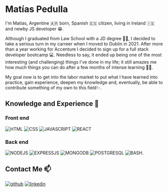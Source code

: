 # Matías Pedulla

I'm Matías, Argentine 🇦🇷 born, Spanish 🇪🇸 citizen, living in Ireland 🇮🇪 and newby JS developer 😁.

Although I graduated from Law School with a JD degree 👨‍⚖️, I decided to take a serious turn in my carreer when I moved to Dublin in 2021. After more than a year working for Accenture I decided to sign up for a full stack developer bootcamp 💻. Needless to say, it ended up being one of the most interesting (and challenging) things I've done in my life; it still amazes me how much things you can do after a few months of intense learning 👨‍🎓.

My goal now is to get into the labor market to put what I have learned into practice, gain experience, deepen my knowledge and, eventually, be able to contribute something of my own to this field✨.

## Knowledge and Experience 🔭

### Front end

![HTML](https://img.shields.io/badge/HTML5-E34F26?style=for-the-badge&logo=html5&logoColor=white)
![CSS](https://img.shields.io/badge/CSS3-1572B6?style=for-the-badge&logo=css3&logoColor=white)
![JAVASCRIPT](https://img.shields.io/badge/JavaScript-323330?style=for-the-badge&logo=javascript&logoColor=F7DF1E)
![REACT](https://img.shields.io/badge/React-20232A?style=for-the-badge&logo=react&logoColor=61DAFB)

### Back end

![NODEJS](https://img.shields.io/badge/Node.js-43853D?style=for-the-badge&logo=node.js&logoColor=white)
![EXPRESSJS](https://img.shields.io/badge/Express.js-404D59?style=for-the-badge)
![MONGODB](https://img.shields.io/badge/MongoDB-4EA94B?style=for-the-badge&logo=mongodb&logoColor=white)
![POSTGRESQL](https://img.shields.io/badge/PostgreSQL-316192?style=for-the-badge&logo=postgresql&logoColor=white)
![BASH](https://img.shields.io/badge/GNU%20Bash-4EAA25?style=for-the-badge&logo=GNU%20Bash&logoColor=white).

## Contact Me 📫

[![github](https://img.shields.io/static/v1?label=&message=github&color=171515&logo=github&logoColor=white&style=for-the-badge)](https://github.com/matias13588)
[![linkedin](https://img.shields.io/static/v1?label=&message=linkedin&color=0e76a8&logo=linkedin&logoColor=white&style=for-the-badge)](https://www.linkedin.com/in/matias-pedulla/)
